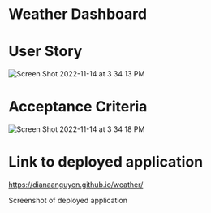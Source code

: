 # Weather Dashboard

# User Story
![Screen Shot 2022-11-14 at 3 34 13 PM](https://user-images.githubusercontent.com/111664734/201790057-c22fcee8-b8ce-4587-a13c-610f1ebc1a85.png)

# Acceptance Criteria 
![Screen Shot 2022-11-14 at 3 34 18 PM](https://user-images.githubusercontent.com/111664734/201790064-ec6984a5-fc1b-426b-a703-543f562cc1f9.png)

# Link to deployed application
https://dianaanguyen.github.io/weather/

Screenshot of deployed application
